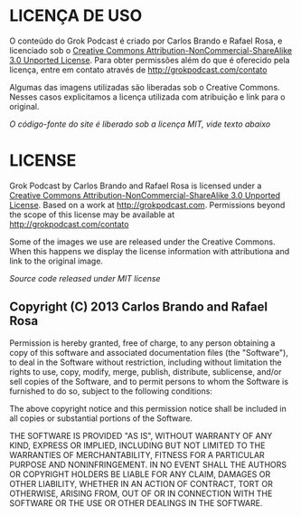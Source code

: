 # LICENÇA DE USO

O conteúdo do Grok Podcast é criado por Carlos Brando e Rafael Rosa, e licenciado sob o [Creative Commons Attribution-NonCommercial-ShareAlike 3.0 Unported License](http://creativecommons.org/licenses/by-nc-sa/3.0/deed.en_GB). Para obter permissões além do que é oferecido pela licença, entre em contato através de http://grokpodcast.com/contato

Algumas das imagens utilizadas são liberadas sob o Creative Commons. Nesses casos explicitamos a licença utilizada com atribuição e link para o original.

*O código-fonte do site é liberado sob a licença MIT, vide texto abaixo*

# LICENSE

Grok Podcast by Carlos Brando and Rafael Rosa is licensed under a [Creative Commons Attribution-NonCommercial-ShareAlike 3.0 Unported License](http://creativecommons.org/licenses/by-nc-sa/3.0/deed.en_GB). Based on a work at http://grokpodcast.com. Permissions beyond the scope of this license may be available at http://grokpodcast.com/contato

Some of the images we use are released under the Creative Commons. When this happens we display the license information with attributiona and link to the original image.

*Source code released under MIT license*

## Copyright (C) 2013 Carlos Brando and Rafael Rosa

Permission is hereby granted, free of charge, to any person obtaining a copy of this software and associated documentation files (the "Software"), to deal in the Software without restriction, including without limitation the rights to use, copy, modify, merge, publish, distribute, sublicense, and/or sell copies of the Software, and to permit persons to whom the Software is furnished to do so, subject to the following conditions:

The above copyright notice and this permission notice shall be included in all copies or substantial portions of the Software.

THE SOFTWARE IS PROVIDED "AS IS", WITHOUT WARRANTY OF ANY KIND, EXPRESS OR IMPLIED, INCLUDING BUT NOT LIMITED TO THE WARRANTIES OF MERCHANTABILITY, FITNESS FOR A PARTICULAR PURPOSE AND NONINFRINGEMENT. IN NO EVENT SHALL THE AUTHORS OR COPYRIGHT HOLDERS BE LIABLE FOR ANY CLAIM, DAMAGES OR OTHER LIABILITY, WHETHER IN AN ACTION OF CONTRACT, TORT OR OTHERWISE, ARISING FROM, OUT OF OR IN CONNECTION WITH THE SOFTWARE OR THE USE OR OTHER DEALINGS IN THE SOFTWARE.
